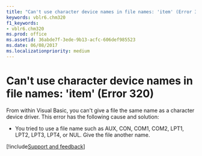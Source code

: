 ```yaml
---
title: "Can't use character device names in file names: 'item' (Error 320)"
keywords: vblr6.chm320
f1_keywords:
- vblr6.chm320
ms.prod: office
ms.assetid: 36abde7f-3ede-9b13-acfc-606def985523
ms.date: 06/08/2017
ms.localizationpriority: medium
---
```



# Can't use character device names in file names: 'item' (Error 320)

From within Visual Basic, you can't give a file the same name as a character device driver. This error has the following cause and solution:



- You tried to use a file name such as AUX, CON, COM1, COM2, LPT1, LPT2, LPT3, LPT4, or NUL. Give the file another name.

[!include[Support and feedback](~/includes/feedback-boilerplate.md)]